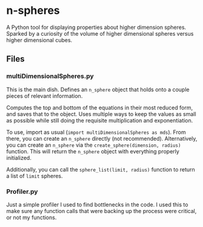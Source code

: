 # n-spheres

A Python tool for displaying properties about higher dimension spheres. Sparked by a curiosity of the volume of higher dimensional spheres versus higher dimensional cubes.

## Files

### multiDimensionalSpheres.py

This is the main dish. Defines an `n_sphere` object that holds onto a couple pieces of relevant information.

Computes the top and bottom of the equations in their most reduced form, and saves that to the object. Uses multiple ways to keep the values as small as possible while still doing the requisite multiplication and exponentiation.

To use, import as usual (`import multiDimensionalSpheres as mds`). From there, you can create an `n_sphere` directly (not recommended). Alternatively, you can create an `n_sphere` via the `create_sphere(dimension, radius)` function. This will return the `n_sphere` object with everything properly initialized.

Additionally, you can call the `sphere_list(limit, radius)` function to return a list of `limit` spheres.

### Profiler.py

Just a simple profiler I used to find bottlenecks in the code. I used this to make sure any function calls that were backing up the process were critical, or not my functions.

